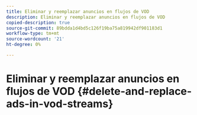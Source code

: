 ```yaml
---
title: Eliminar y reemplazar anuncios en flujos de VOD
description: Eliminar y reemplazar anuncios en flujos de VOD
copied-description: true
source-git-commit: 89bdda1d4bd5c126f19ba75a819942df901183d1
workflow-type: tm+mt
source-wordcount: '21'
ht-degree: 0%

---
```



# Eliminar y reemplazar anuncios en flujos de VOD {#delete-and-replace-ads-in-vod-streams}
